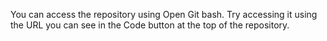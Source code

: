 You can access the repository using Open Git bash.
Try accessing it using the URL you can see in the Code button at the top of the repository.
